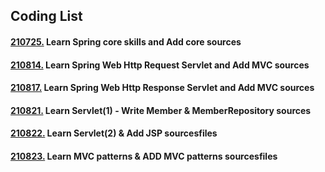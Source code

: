 ## Coding List
#### [210725.](https://github.com/yujiah-github/learning-spring-archiving/tree/main/core) Learn Spring core skills and Add core sources
#### [210814.](https://github.com/yujiah-github/learning-spring-archiving/tree/main/servlet) Learn Spring Web Http Request Servlet and Add MVC sources
#### [210817.](https://github.com/yujiah-github/learning-spring-archiving/tree/main/servlet) Learn Spring Web Http Response Servlet and Add MVC sources
#### [210821.](https://github.com/yujiah-github/learning-spring-archiving/tree/main/servlet/src/main/java/hello/servlet/basic/domain/member) Learn Servlet(1) - Write Member & MemberRepository sources
#### [210822.](https://github.com/yujiah-github/learning-spring-archiving/tree/main/servlet/src/main/webapp/jsp) Learn Servlet(2) & Add JSP sourcesfiles
#### [210823.](https://github.com/yujiah-github/learning-spring-archiving/tree/main/servlet/src/main/java/hello/servlet/web/servletmvc) Learn MVC patterns & ADD MVC patterns sourcesfiles
